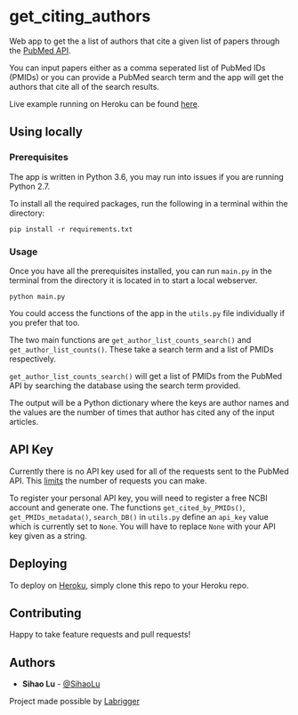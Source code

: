 # get_citing_authors

Web app to get the a list of authors that cite a given list of papers through the [PubMed API](https://www.ncbi.nlm.nih.gov/home/develop/api/).

You can input papers either as a comma seperated list of PubMed IDs (PMIDs) or you can provide a PubMed search term and the app will get the authors that cite all of the search results.

Live example running on Heroku can be found [here](https://flask-fetch-citation.herokuapp.com/).

## Using locally

### Prerequisites
The app is written in Python 3.6, you may run into issues if you are running Python 2.7.

To install all the required packages, run the following in a terminal within the directory:

```
pip install -r requirements.txt
```

### Usage

Once you have all the prerequisites installed, you can run `main.py` in the terminal from the directory it is located in to start a local webserver.

```
python main.py
```

You could access the functions of the app in the `utils.py` file individually if you prefer that too.

The two main functions are `get_author_list_counts_search()` and `get_author_list_counts()`. These take a search term and a list of PMIDs respectively.

`get_author_list_counts_search()` will get a list of PMIDs from the PubMed API by searching the database using the search term provided.

The output will be a Python dictionary where the keys are author names and the values are the number of times that author has cited any of the input articles.


## API Key
Currently there is no API key used for all of the requests sent to the PubMed API. This [limits](https://www.ncbi.nlm.nih.gov/books/NBK25497/#_chapter2_Usage_Guidelines_and_Requiremen_) the number of requests you can make.

To register your personal API key, you will need to register a free NCBI account and generate one.
The functions `get_cited_by_PMIDs()`, `get_PMIDs_metadata()`, `search_DB()` in `utils.py` define an `api_key` value which is currently set to `None`. You will have to replace `None` with your API key given as a string.



## Deploying
To deploy on [Heroku](http://heroku.com), simply clone this repo to your Heroku repo.

## Contributing

Happy to take feature requests and pull requests!


## Authors

* **Sihao Lu** - [@SihaoLu](https://twitter.com/SihaoLu)

Project made possible by [Labrigger](http://labrigger.com/blog/)

